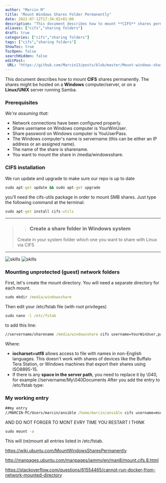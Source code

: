 ```yaml
---
author: "Marcin M"
title: "Mount Windows Shares Folder Permanently"
date: 2022-07-12T17:34:02+01:00
description: "This document describes how to mount **CIFS** shares permanently."
aliases: ["cifs","sharing folders"]
draft: true
categories: ["cifs","sharing folders"]
tags: ["cifs","sharing folders"]
ShowToc: true
TocOpen: false
searchHidden: false
editPost:
 URL: "https://github.com/Marcin13/posts/blob/master/Mount-windows-shares-folder-permanently.md"
---
```

This document describes how to mount **CIFS** shares permanently.
The shares might be hosted on a **Windows** computer/server, or on a **Linux/UNIX** server running Samba.

<!--more-->
### Prerequisites

_We're assuming that:_
+ Network connections have been configured properly.
+ Share username on Windows computer is YourWinUser.
+ Share password on Windows computer is YouUserPass.
+ The Windows computer's name is servername (this can be either an IP address or an assigned name).
+ The name of the share is sharename.
+ You want to mount the share in /media/windowsshare.

### CIFS installation
We run  update and upgrade to make sure our repo is up to date
``` cmd
sudo apt-get update && sudo apt-get upgrade
```
you’ll need the cifs-utils package in order to mount SMB shares. Just type the following command at the terminal:
``` cmd
sudo apt-get install cifs-utils
```
***
 >>### Create a share folder in Windows system
> Create in your system folder which one you want to share with Linux via CIFS
***
![skills](../../img/Mount-windows-shares-folder-permanently/Screenshot_1.png)
![skills](../../img/Mount-windows-shares-folder-permanently/Screenshot_2.png)
### Mounting unprotected (guest) network folders

First, let's create the mount directory. You will need a separate directory for each mount.
```cmd
sudo mkdir /media/windowsshare
```
Then edit your /etc/fstab file (with root privileges)

```cmd
sudo nano -l /etc/fstab
```
to add this line:

```cmd
//servername/sharename /media/windowsshare cifs username=YourWinUser,password=YouUserPass,iocharset=utf8  0  0
```
Where:
+ **iocharset=utf8** allows access to file with names in non-English languages. This doesn't work with shares of devices like the Buffalo Tera Station, or Windows machines that export their shares using ISO8895-15.
+ If there is any **space in the server path**, you need to replace it by \040, for example //servername/My\040Documents
  After you add the entry to /etc/fstab type:

### My working entry
```cmd
##my entry
//MARCIN-PC/Users/marcin/ansible /home/marcin/ansible cifs username=msusername,password=mspassword,gid=marcin,uid=1000,iocharset=utf8,  0  0
``` 
AND DO NOT FORGER TO MONT EVRY TIME YOU RESTART I THINK

```cmd
sudo mount -a
```
This will (re)mount all entries listed in /etc/fstab.


https://wiki.ubuntu.com/MountWindowsSharesPermanently

http://manpages.ubuntu.com/manpages/jammy/en/man8/mount.cifs.8.html

https://stackoverflow.com/questions/61554465/cannot-run-docker-from-network-mounted-directory
